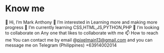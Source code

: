 #  Know me
👋 Hi, I’m Mark Anthony
👀 I’m interested in Learning more and making more progress
🌱 I’m currently learning CSS,HTML,JS,PYTHON,PHP
💞️ I’m looking to collaborate on Any one that likes to collaborate with me
📫 How to reach me You can contact me by email @pixelmain13@gmail.com and you can message me on Telegram (Philippines) +63914002014
